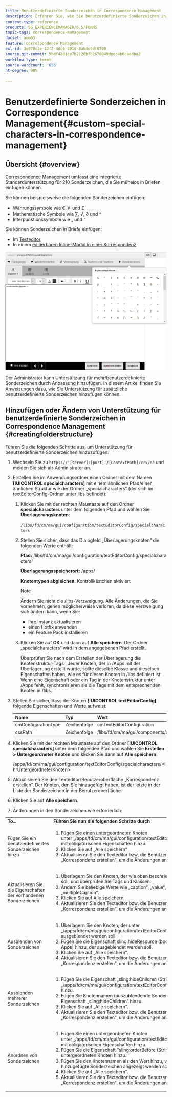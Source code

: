 ```yaml
---
title: Benutzerdefinierte Sonderzeichen in Correspondence Management
description: Erfahren Sie, wie Sie benutzerdefinierte Sonderzeichen in Correspondence Management hinzufügen.
content-type: reference
products: SG_EXPERIENCEMANAGER/6.5/FORMS
topic-tags: correspondence-management
docset: aem65
feature: Correspondence Management
exl-id: 3e978c3e-12f2-4dc6-801d-8ab4c5df6700
source-git-commit: 5bdf42d1ce7b2126bfb2670049deec4b6eaedba2
workflow-type: tm+mt
source-wordcount: '656'
ht-degree: 98%

---
```


# Benutzerdefinierte Sonderzeichen in Correspondence Management{#custom-special-characters-in-correspondence-management}

## Übersicht {#overview}

Correspondence Management umfasst eine integrierte Standardunterstützung für 210 Sonderzeichen, die Sie mühelos in Briefen einfügen können.

Sie können beispielsweise die folgenden Sonderzeichen einfügen:

* Währungssymbole wie €,￥ und £
* Mathematische Symbole wie ∑, √, ∂ und ^
* Interpunktionssymbole wie „ und “

Sie können Sonderzeichen in Briefe einfügen:

* Im [Texteditor](/help/forms/using/document-fragments.md#createtext)
* In einem [editierbaren Inline-Modul in einer Korrespondenz](../../forms/using/create-correspondence.md#managecontent)

![specialcharactersinlinemodul](assets/specialcharactersinlinemodule.png)

Der Administrator kann Unterstützung für mehr/benutzerdefinierte Sonderzeichen durch Anpassung hinzufügen. In diesem Artikel finden Sie Anweisungen dazu, wie Sie Unterstützung für zusätzliche benutzerdefinierte Sonderzeichen hinzufügen können.

## Hinzufügen oder Ändern von Unterstützung für benutzerdefinierte Sonderzeichen in Correspondence Management {#creatingfolderstructure}

Führen Sie die folgenden Schritte aus, um Unterstützung für benutzerdefinierte Sonderzeichen hinzuzufügen:

1. Wechseln Sie zu `https://'[server]:[port]'/[ContextPath]/crx/de` und melden Sie sich als Administrator an.
1. Erstellen Sie im Anwendungsordner einen Ordner mit dem Namen **[!UICONTROL specialcharacters]** mit einem ähnlichen Pfad/einer ähnlichen Struktur wie der Ordner „specialcharacters“ (der sich im textEditorConfig-Ordner unter libs befindet):

   1. Klicken Sie mit der rechten Maustaste auf den Ordner **specialcharacters** unter dem folgenden Pfad und wählen Sie **Überlagerungsknoten**:

      `/libs/fd/cm/ma/gui/configuration/textEditorConfig/specialcharacters`

   1. Stellen Sie sicher, dass das Dialogfeld „Überlagerungsknoten“ die folgenden Werte enthält:

      **Pfad:** /libs/fd/cm/ma/gui/configuration/textEditorConfig/specialcharacters

      **Überlagerungsspeicherort:** /apps/

      **Knotentypen abgleichen**: Kontrollkästchen aktiviert

      >[!NOTE]
      >
      >Ändern Sie nicht die /libs-Verzweigung. Alle Änderungen, die Sie vornehmen, gehen möglicherweise verloren, da diese Verzweigung sich ändern kann, wenn Sie:
      >
      >
      >
      >    * Ihre Instanz aktualisieren
      >    * einen Hotfix anwenden
      >    * ein Feature Pack installieren
      >
      >

   1. Klicken Sie auf **OK** und dann auf **Alle speichern**. Der Ordner „specialcharacters“ wird in dem angegebenen Pfad erstellt.

      Überprüfen Sie nach dem Erstellen der Überlagerung die Knotenstruktur-Tags.  Jeder Knoten, der in /Apps mit der Überlagerung erstellt wurde, sollte dieselbe Klasse und dieselben Eigenschaften haben, wie es für diesen Knoten in /libs definiert ist. Wenn eine Eigenschaft oder ein Tag in der Knotenstruktur unter /Apps fehlt, synchronisieren sie die Tags mit dem entsprechenden Knoten in /libs.

1. Stellen Sie sicher, dass der Knoten **[!UICONTROL textEditorConfig]** folgende Eigenschaften und Werte aufweist:

   | Name | Typ | Wert |
   |---|---|---|
   | cmConfigurationType | Zeichenfolge | cmTextEditorConfiguration |
   | cssPath | Zeichenfolge | /libs/fd/cm/ma/gui/components/admin/createasset/textcontrol/clientlibs/textcontrol |

1. Klicken Sie mit der rechten Maustaste auf den Ordner **[!UICONTROL specialcharacters]** unter dem folgenden Pfad und wählen Sie **Erstellen > Untergeordneter Knoten** und klicken Sie dann auf **Alle speichern**:

   /apps/fd/cm/ma/gui/configuration/textEditorConfig/specialcharacters/&lt;IhrUntergeordneterKnoten>

1. Aktualisieren Sie den Texteditor\Benutzeroberfläche „Korrespondenz erstellen“. Der Knoten, den Sie hinzugefügt haben, ist der letzte in der Liste der Sonderzeichen in der Benutzeroberfläche.
1. Klicken Sie auf **Alle speichern**.
1. Änderungen in den Sonderzeichen wie erforderlich:

<table>
 <tbody>
  <tr>
   <td><strong>To...</strong></td>
   <td><strong>Führen Sie nun die folgenden Schritte durch</strong></td>
  </tr>
  <tr>
   <td>Fügen Sie ein benutzerdefiniertes Sonderzeichen hinzu</td>
   <td>
    <ol>
     <li>Fügen Sie einen untergeordneten Knoten unter „/apps/fd/cm/ma/gui/configuration/textEditorConfig/specialcharacters“ mit obligatorischen Eigenschaften hinzu.</li>
     <li>Klicken Sie auf „Alle speichern“</li>
     <li>Aktualisieren Sie den Texteditor bzw. die Benutzeroberfläche „Korrespondenz erstellen“, um die Änderungen anzuzeigen.</li>
    </ol> </td>
  </tr>
  <tr>
   <td>Aktualisieren Sie die Eigenschaften der vorhandenen Sonderzeichen</td>
   <td>
    <ol>
     <li>Überlagern Sie den Knoten, der wie oben beschrieben aktualisiert werden soll, und überprüfen Sie Tags und Klassen.</li>
     <li>Ändern Sie beliebige Werte wie „caption“, „value“, „endValue“ und „multipleCaption“. </li>
     <li>Klicken Sie auf Alle speichern. </li>
     <li>Aktualisieren Sie den Texteditor bzw. die Benutzeroberfläche „Korrespondenz erstellen“, um die Änderungen anzuzeigen.</li>
    </ol> </td>
  </tr>
  <tr>
   <td>Ausblenden von Sonderzeichen</td>
   <td>
    <ol>
     <li>Überlagern Sie den Knoten, der unter „/apps/fd/cm/ma/gui/configuration/textEditorConfig/specialcharacters“ ausgeblendet werden soll</li>
     <li>Fügen Sie die Eigenschaft sling:hideResource (boolesch) zum Knoten (unter Apps) hinzu, der ausgeblendet werden soll. </li>
     <li>Klicken Sie auf „Alle speichern“. </li>
     <li>Aktualisieren Sie den Texteditor bzw. die Benutzeroberfläche „Korrespondenz erstellen“, um die Änderungen anzuzeigen.<br /> </li>
    </ol> </td>
  </tr>
  <tr>
   <td>Ausblenden mehrerer Sonderzeichen</td>
   <td>
    <ol>
     <li>Fügen Sie die Eigenschaft „sling:hideChildren (String or String[])“ zu „/apps/fd/cm/ma/gui/configuration/textEditorConfig/specialcharacters” hinzu. </li>
     <li>Fügen Sie Knotennamen (auszublendende Sonderzeichen) als Werte für die Eigenschaft „sling:hideChildren“ hinzu. </li>
     <li>Klicken Sie auf „Alle speichern“. </li>
     <li>Aktualisieren Sie den Texteditor bzw. die Benutzeroberfläche „Korrespondenz erstellen“, um die Änderungen anzuzeigen.<br /> </li>
    </ol> </td>
  </tr>
  <tr>
   <td>Anordnen von Sonderzeichen</td>
   <td>
    <ol>
     <li>Fügen Sie einen untergeordneten Knoten unter „/apps/fd/cm/ma/gui/configuration/textEditorConfig/specialcharacters“ mit obligatorischen Eigenschaften hinzu. </li>
     <li>Fügen Sie die Eigenschaft "sling:orderBefore (String)"zum neu erstellten untergeordneten Knoten hinzu. </li>
     <li>Fügen Sie den Knotennamen als den Wert hinzu, vor dem das neu hinzugefügte Sonderzeichen angezeigt werden soll. </li>
     <li>Klicken Sie auf „Alle speichern“. </li>
     <li>Aktualisieren Sie den Texteditor bzw. die Benutzeroberfläche „Korrespondenz erstellen“, um die Änderungen anzuzeigen.<br /> </li>
    </ol> </td>
  </tr>
 </tbody>
</table>
